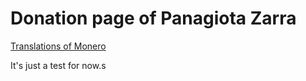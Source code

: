 # Donation page of Panagiota Zarra
[Translations of Monero](https://htmlpreview.github.io/?https://github.com/manifesttim/wishlist-pz/master/html/index.html)

It's just a test for now.s
